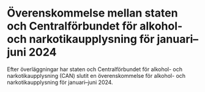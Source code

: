 # Överenskommelse mellan staten och Centralförbundet för alkohol- och narkotikaupplysning för januari–juni 2024

Efter överläggningar har staten och Centralförbundet för alkohol\- och narkotikaupplysning (CAN) slutit en överenskommelse för alkohol\- och narkotikaupplysning för januari–juni 2024\.
